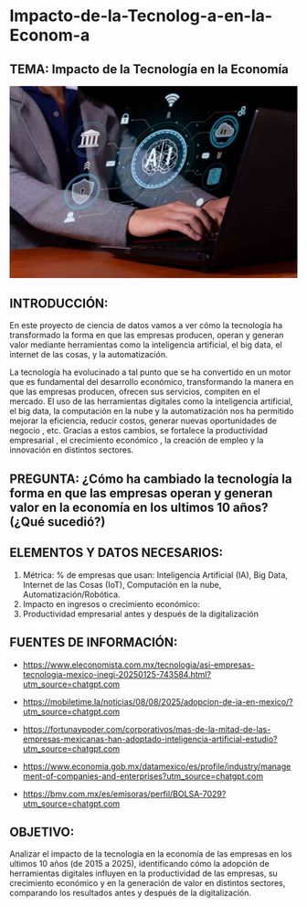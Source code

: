# Impacto-de-la-Tecnolog-a-en-la-Econom-a

## TEMA: Impacto de la Tecnología en la Economía

<div align="center">
  <img src="IMG-20250924-WA0008.jpg" alt="Imagen de ">
</div>

## INTRODUCCIÓN:

En este proyecto de ciencia de datos vamos a ver cómo la tecnología ha transformado 
la forma en que las empresas producen, operan y generan valor mediante herramientas
como  la  inteligencia  artificial, el  big data, el internet de las  cosas,  y  la automatización. 

La  tecnología  ha  evolucinado a tal punto que se ha convertido en un motor que es
fundamental  del desarrollo  económico, transformando la manera en que las empresas 
producen, ofrecen sus servicios, compiten en el mercado. El uso de las herramientas digitales como la inteligencia artificial, el big data, la computación en la nube y 
la  automatización nos ha  permitido mejorar la eficiencia, reducir costos, generar 
nuevas  oportunidades de  negocio , etc. Gracias a  estos cambios,  se fortalece la 
productividad  empresarial , el  crecimiento económico , la creación de empleo y la 
innovación en distintos sectores.

## PREGUNTA: ¿Cómo ha cambiado la tecnología la forma en que las empresas operan  y generan valor en la economía en los ultimos 10 años? (¿Qué sucedió?)

## ELEMENTOS Y DATOS NECESARIOS:

1. Métrica: % de empresas que usan: Inteligencia Artificial (IA), Big Data, Internet de las Cosas (IoT), Computación en la nube, Automatización/Robótica.
2. Impacto en ingresos o crecimiento económico:
3. Productividad empresarial antes y después de la digitalización

## FUENTES DE INFORMACIÓN:

- https://www.eleconomista.com.mx/tecnologia/asi-empresas-tecnologia-mexico-inegi-20250125-743584.html?utm_source=chatgpt.com

- https://mobiletime.la/noticias/08/08/2025/adopcion-de-ia-en-mexico/?utm_source=chatgpt.com

- https://fortunaypoder.com/corporativos/mas-de-la-mitad-de-las-empresas-mexicanas-han-adoptado-inteligencia-artificial-estudio?utm_source=chatgpt.com

- https://www.economia.gob.mx/datamexico/es/profile/industry/management-of-companies-and-enterprises?utm_source=chatgpt.com

- https://bmv.com.mx/es/emisoras/perfil/BOLSA-7029?utm_source=chatgpt.com

## OBJETIVO:

Analizar el impacto de la tecnología en la economía de  las empresas en los  ultimos 
10 años (de 2015 a 2025), identificando  cómo la adopción  de herramientas digitales
influyen  en  la  productividad de las empresas, su  crecimiento económico  y  en la 
generación de valor en distintos sectores, comparando los resultados antes y  después 
de la digitalización.
